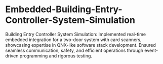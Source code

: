 # Embedded-Building-Entry-Controller-System-Simulation
Building Entry Controller System Simulation: Implemented real-time embedded integration for a two-door system with card scanners, showcasing expertise in QNX-like software stack development. Ensured seamless communication, safety, and efficient operations through event-driven programming and rigorous testing.

